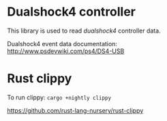 # Dualshock4 controller

This library is used to read _dualshock4_ controller data.

Dualshock4 event data documentation: http://www.psdevwiki.com/ps4/DS4-USB

# Rust clippy

To run clippy: `cargo +nightly clippy`

https://github.com/rust-lang-nursery/rust-clippy
